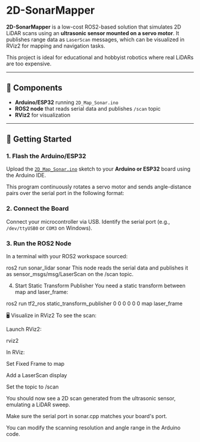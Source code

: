 # 2D-SonarMapper

**2D-SonarMapper** is a low-cost ROS2-based solution that simulates 2D LiDAR scans using an **ultrasonic sensor mounted on a servo motor**. It publishes range data as `LaserScan` messages, which can be visualized in RViz2 for mapping and navigation tasks.

This project is ideal for educational and hobbyist robotics where real LiDARs are too expensive.

---

## 🔧 Components

- **Arduino/ESP32** running `2D_Map_Sonar.ino`
- **ROS2 node** that reads serial data and publishes `/scan` topic
- **RViz2** for visualization

---

## 🚀 Getting Started

### 1. Flash the Arduino/ESP32

Upload the [`2D_Map_Sonar.ino`](./2D_Map_Sonar.ino) sketch to your **Arduino or ESP32** board using the Arduino IDE.

This program continuously rotates a servo motor and sends angle-distance pairs over the serial port in the following format:



### 2. Connect the Board

Connect your microcontroller via USB. Identify the serial port (e.g., `/dev/ttyUSB0` or `COM3` on Windows).

### 3. Run the ROS2 Node

In a terminal with your ROS2 workspace sourced:


ros2 run sonar_lidar sonar
This node reads the serial data and publishes it as sensor_msgs/msg/LaserScan on the /scan topic.

4. Start Static Transform Publisher
You need a static transform between map and laser_frame:


ros2 run tf2_ros static_transform_publisher 0 0 0 0 0 0 map laser_frame

🖥️ Visualize in RViz2
To see the scan:

Launch RViz2:

rviz2

In RViz:

Set Fixed Frame to map

Add a LaserScan display

Set the topic to /scan

You should now see a 2D scan generated from the ultrasonic sensor, emulating a LiDAR sweep.



Make sure the serial port in sonar.cpp matches your board's port.

You can modify the scanning resolution and angle range in the Arduino code.
